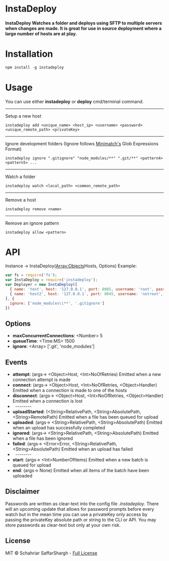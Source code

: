 # InstaDeploy
#### InstaDeploy Watches a folder and deploys using SFTP to multiple servers when changes are made. It is great for use in source deployment where a large number of hosts are at play.

# Installation
```javascript
npm install -g instadeploy
```

# Usage
You can use either **instadeploy** or **deploy** cmd/terminal command.

----
Setup a new host
```Batchfile
instadeploy add <unique_name> <host_ip> <username> <password> <unique_remote_path> <privateKey>
```

----
Ignore development folders (Ignore follows [Minimatch's](https://github.com/isaacs/minimatch) Glob Expressions Format)
```Batchfile
instadeploy ignore ".gitignore" "node_modules/**" ".git/**" <pattern4> <pattern5> ...
```

----
Watch a folder
```Batchfile
instadeploy watch <local_path> <common_remote_path>
```

----
Remove a host
```Batchfile
instadeploy remove <name>
```

----
Remove an ignore pattern
```Batchfil
instadeploy allow <pattern>
```

# API
Instance -> InstaDeploy(<Array:Objects>Hosts, <Object>Options)
Example:
```javascript
var fs = require('fs');
var InstaDeploy = require('instadeploy');
var Deployer = new InstaDeploy([
  { name: 'test', host: '127.0.0.1', port: 8085, username: 'root', password: 'test', path: 'uploads', privateKey: fs.readFileSync('/path/to/key') },
  { name: 'host2', host: '127.0.0.1', port: 8045, username: 'notroot', password: 'test2', path: 'test', privateKey: fs.readFileSync('/path/to/key2') }
], {
  ignore: ['node_modules\\**', '.gitignore']
})
```
## Options
- **maxConcurrentConnections**:   \<Number> 5
- **queueTime**:    \<Time:MS> 1500
- **ignore**:   \<Array> ['.git', 'node_modules']

## Events
- **attempt**: (args-> \<Object>Host, \<Int>NoOfRetries) Emitted when a new connection attempt is made
- **connect**: (args-> \<Object>Host, \<Int>NoOfRetries, \<Object>Handler) Emitted when a connection is made to one of the hosts
- **disconnect**: (args-> \<Object>Host, \<Int>NoOfRetries, \<Object>Handler) Emitted when a connection is lost
-   --------
- **uploadStarted**: (\<String>RelativePath, \<String>AbsolutePath, \<String>RemotePath) Emitted when a file has been queued for upload
- **uploaded**: (args-> \<String>RelativePath, \<String>AbsolutePath) Emitted when an upload has successfully completed
- **ignored**: (args-> \<String>RelativePath, \<String>AbsolutePath) Emitted when a file has been ignored
- **failed**: (args-> \<Error>Error, \<String>RelativePath, \<String>AbsolutePath) Emitted when an upload has failed
-   --------
- **start**: (args-> \<Int>NumberOfItems) Emitted when a new batch is queued for upload
- **end**: (args-> None) Emitted when all items of the batch have been uploaded

## Disclaimer
Passwords are written as clear-text into the config file *.instadeploy*. There will an upcoming update that allows for password prompts before every watch but in the mean time you can use a privateKey only access by passing the privateKey absolute path or string to the CLI or API. You may store passwords as clear-text but only at your own risk.

## License
MIT &copy; Schahriar SaffarShargh - [Full License](https://github.com/schahriar/anti/blob/master/README.md)
